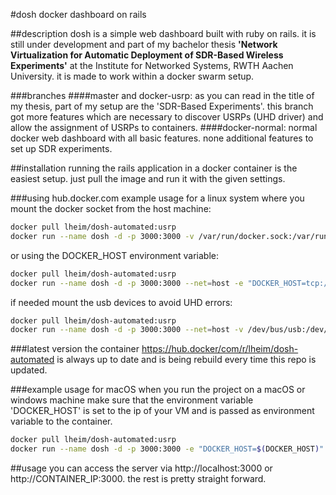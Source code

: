 #dosh
docker dashboard on rails

##description
dosh is a simple web dashboard built with ruby on rails. it is still under development and part of my bachelor thesis **'Network Virtualization for Automatic Deployment of SDR-Based Wireless Experiments'** at the Institute for Networked Systems, RWTH Aachen University.
it is made to work within a docker swarm setup.

###branches
####master and docker-usrp:
as you can read in the title of my thesis, part of my setup are the 'SDR-Based Experiments'. this branch got more features which are necessary to discover USRPs (UHD driver) and allow the assignment of USRPs to containers.
####docker-normal:
normal docker web dashboard with all basic features. none additional features to set up SDR experiments.


##installation
running the rails application in a docker container is the easiest setup. just pull the image and run it with the given settings.

###using hub.docker.com
example usage for a linux system where you mount the docker socket from the host machine:
```bash
docker pull lheim/dosh-automated:usrp
docker run --name dosh -d -p 3000:3000 -v /var/run/docker.sock:/var/run/docker.sock lheim/dosh-automated:usrp
```
or using the DOCKER_HOST environment variable:

```bash
docker pull lheim/dosh-automated:usrp
docker run --name dosh -d -p 3000:3000 --net=host -e "DOCKER_HOST=tcp://192.168.1.100:3376" lheim/dosh-automated:usrp
```

if needed mount the usb devices to avoid UHD errors:

```bash
docker pull lheim/dosh-automated:usrp
docker run --name dosh -d -p 3000:3000 --net=host -v /dev/bus/usb:/dev/bus/usb -e "DOCKER_HOST=tcp://192.168.1.100:3376" lheim/dosh-automated:usrp
```


###latest version
the container https://hub.docker/com/r/lheim/dosh-automated is always up to date and is being rebuild every time this repo is updated.


###example usage for macOS
when you run the project on a macOS or windows machine make sure that the environment variable 'DOCKER_HOST' is set to the ip of your VM and is passed as environment variable to the container.

```bash
docker pull lheim/dosh-automated:usrp
docker run --name dosh -d -p 3000:3000 -e "DOCKER_HOST=$(DOCKER_HOST)" lheim/dosh-automated:usrp
```

##usage
you can access the server via http://localhost:3000 or http://CONTAINER_IP:3000.
the rest is pretty straight forward.
